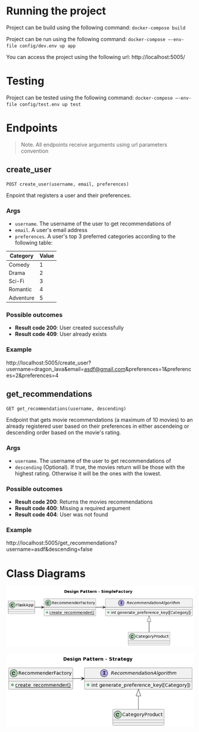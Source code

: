 # Running the project

Project can be build using the following command:
`docker-compose build`

Project can be run using the following command:
`docker-compose –-env-file config/dev.env up app`

You can access the project using the following url:
http://localhost:5005/

# Testing

Project can be tested using the following command:
`docker-compose –-env-file config/test.env up test`

# Endpoints

> Note. All endpoints receive arguments using url parameters convention

## create_user

```
POST create_user(username, email, preferences)
```

Enpoint that registers a user and their preferences.

### Args

- `username`. The username of the user to get recommendations of
- `email`. A user's email address
- `preferences`. A user's top 3 preferred categories according to the following table:

Category | Value
------ | ------
Comedy      | 1
Drama       | 2
Sci-Fi      | 3
Romantic    | 4
Adventure   | 5

### Possible outcomes

- **Result code 200**: User created successfully
- **Result code 409**: User already exists

### Example

http://localhost:5005/create_user?username=dragon_lava&email=asdf@gmail.com&preferences=1&preferences=2&preferences=4

## get_recommendations

```
GET get_recommendations(username, descending)
```

Endpoint that gets movie recommendations (a maximum of 10 movies) to an already registered user based on their preferences in either ascendeing or descending order based on the movie's rating. 

### Args

- `username`. The username of the user to get recommendations of
- `descending` (Optional). If true, the movies return will be those with the highest rating. Otherwise it will be the ones with the lowest.

### Possible outcomes

- **Result code 200**: Returns the movies recommendations
- **Result code 400**: Missing a required argument
- **Result code 404**: User was not found 

### Example

http://localhost:5005/get_recommendations?username=asdf&descending=false

# Class Diagrams


![SimpleFactory](documentation/SimpleFactory.png)

![Strategy](documentation/Strategy.png)
